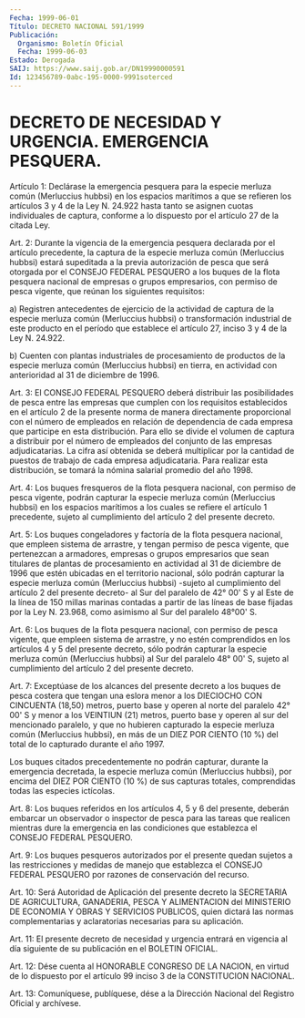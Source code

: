 ```yaml
---
Fecha: 1999-06-01
Título: DECRETO NACIONAL 591/1999
Publicación:
  Organismo: Boletín Oficial
  Fecha: 1999-06-03
Estado: Derogada
SAIJ: https://www.saij.gob.ar/DN19990000591
Id: 123456789-0abc-195-0000-9991soterced
---
```

# DECRETO DE NECESIDAD Y URGENCIA. EMERGENCIA PESQUERA.

<a id="1"></a>
Artículo 1: Declárase  la  emergencia  pesquera  para  la  especie merluza  común (Merluccius hubbsi) en los espacios marítimos a  que se refieren los artículos 3 y 4 de la Ley N. 24.922 hasta tanto se asignen cuotas individuales de captura, conforme a lo dispuesto por el artículo 27 de la citada Ley.

<a id="2"></a>
Art. 2: Durante la  vigencia  de  la emergencia pesquera declarada por el artículo precedente, la captura  de la especie merluza común (Merluccius hubbsi) estará supeditada a la  previa  autorización de pesca  que  será  otorgada  por el CONSEJO FEDERAL PESQUERO  a  los buques  de  la  flota  pesquera  nacional   de  empresas  o  grupos empresarios,  con  permiso  de  pesca  vigente,  que    reúnan  los siguientes requisitos:

a)  Registren antecedentes de ejercicio de la actividad de  captura de la  especie  merluza  común (Merluccius hubbsi) o transformación industrial de este producto  en  el  período  que  establece  el  artículo 27, inciso 3 y 4 de la Ley N. 24.922.

b)  Cuenten  con plantas industriales de procesamiento de productos de la especie  merluza  común  (Merluccius  hubbsi)  en  tierra, en actividad    con  anterioridad  al  31  de  diciembre  de  1996.

<a id="3"></a>
Art.  3:  El  CONSEJO  FEDERAL  PESQUERO  deberá  distribuir  las posibilidades  de  pesca  entre  las  empresas  que cumplen con los requisitos  establecidos en el artículo 2 de la presente  norma  de manera directamente  proporcional  con  el  número  de empleados en relación  de  dependencia  de  cada empresa que participe  en  esta distribución.  Para  ello  se  divide   el  volumen  de  captura  a distribuir por el número de empleados del  conjunto de las empresas adjudicatarias. La cifra así obtenida se deberá  multiplicar por la cantidad de puestos de trabajo de cada empresa adjudicataria.  Para realizar  esta  distribución, se tomará la nómina salarial promedio del año 1998.

<a id="4"></a>
Art. 4: Los buques  fresqueros  de la flota pesquera nacional, con permiso de pesca vigente, podrán capturar  la especie merluza común (Merluccius  hubbsi)  en los espacios marítimos  a  los  cuales  se refiere  el  artículo  1 precedente,  sujeto  al  cumplimiento  del artículo 2 del presente decreto.

<a id="5"></a>
Art. 5: Los buques congeladores  y  factoría  de la flota pesquera nacional,  que  empleen  sistema de arrastre, y tengan  permiso  de pesca  vigente, que pertenezcan  a  armadores,  empresas  o  grupos empresarios  que  sean  titulares  de  plantas  de procesamiento en actividad  al  31  de  diciembre de 1996 que estén ubicadas  en  el territorio nacional, sólo  podrán capturar la especie merluza común (Merluccius hubbsi) -sujeto  al  cumplimiento  del  artículo  2 del presente decreto- al Sur del paralelo de 42° 00' S y al Este de  la línea de 150 millas marinas contadas a partir de las líneas de base fijadas  por  la  Ley  N. 23.968, como asimismo al Sur del paralelo 48°00' S.

<a id="6"></a>
Art. 6: Los buques de la flota  pesquera  nacional, con permiso de pesca  vigente,  que  empleen  sistema  de  arrastre,  y  no  estén comprendidos  en  los  artículos 4 y 5 del presente  decreto,  sólo podrán capturar la especie merluza común (Merluccius hubbsi) al Sur del paralelo 48° 00' S,  sujeto  al cumplimiento del artículo 2 del presente decreto.

<a id="7"></a>
Art. 7: Exceptúase de los alcances  del  presente  decreto a  los buques de pesca costera que tengan una eslora menor a los DIECIOCHO CON  CINCUENTA  (18,50)  metros,  puerto base y operen al norte del paralelo 42° 00' S y menor a los VEINTIUN  (21) metros, puerto base y  operen  al  sur  del  mencionado  paralelo,  y que  no  hubieren capturado la especie merluza común (Merluccius hubbsi),  en  más de un DIEZ POR CIENTO (10 %) del total de lo capturado durante el  año 1997.

Los  buques  citados precedentemente no podrán capturar, durante la emergencia decretada, la especie merluza común (Merluccius hubbsi), por encima del  DIEZ  POR  CIENTO  (10  %) de sus capturas totales, comprendidas todas las especies ictícolas.

<a id="8"></a>
Art.  8:  Los buques referidos en los artículos  4,  5  y  6  del presente, deberán  embarcar un observador o inspector de pesca para las  tareas  que  realicen  mientras  dure  la  emergencia  en  las condiciones  que    establezca   el  CONSEJO  FEDERAL  PESQUERO.

<a id="9"></a>
Art. 9: Los buques  pesqueros  autorizados  por el presente quedan sujetos a las restricciones y medidas de manejo  que  establezca el CONSEJO  FEDERAL  PESQUERO por razones de conservación del  recurso.

<a id="10"></a>
Art. 10: Será Autoridad  de  Aplicación  del  presente decreto la SECRETARIA  DE  AGRICULTURA,  GANADERIA,  PESCA Y ALIMENTACION  del MINISTERIO DE ECONOMIA Y OBRAS Y SERVICIOS  PUBLICOS, quien dictará las  normas  complementarias  y  aclaratorias  necesarias  para  su aplicación.

<a id="11"></a>
Art. 11: El presente decreto de necesidad y urgencia  entrará  en vigencia  al  día siguiente de su publicación en el BOLETIN OFICIAL.

<a id="12"></a>
Art. 12: Dése  cuenta  al  HONORABLE  CONGRESO  DE  LA NACION, en virtud de lo dispuesto por el artículo 99 inciso 3 de la CONSTITUCION NACIONAL.

<a id="13"></a>
Art. 13: Comuníquese, publíquese,  dése  a  la Dirección Nacional del Registro Oficial y archívese.